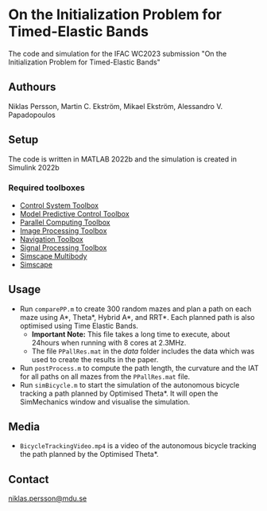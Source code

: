 # On the Initialization Problem for Timed-Elastic Bands
The code and simulation for the IFAC WC2023 submission "On the Initialization Problem for Timed-Elastic Bands"

## Authours
Niklas Persson, Martin C. Ekström, Mikael Ekström, Alessandro V. Papadopoulos

## Setup 

The code is written in MATLAB 2022b and the simulation is created in Simulink 2022b

### Required toolboxes

- [Control System Toolbox](https://se.mathworks.com/products/control.html)
- [Model Predictive Control Toolbox](https://se.mathworks.com/products/model-predictive-control.html)
- [Parallel Computing Toolbox](https://se.mathworks.com/products/parallel-computing.html)
- [Image Processing Toolbox](https://se.mathworks.com/products/image.html)
- [Navigation Toolbox](https://se.mathworks.com/products/navigation.html)
- [Signal Processing Toolbox](https://se.mathworks.com/products/signal.html)
- [Simscape Multibody](https://se.mathworks.com/products/simscape-multibody.html)
- [Simscape](https://se.mathworks.com/products/simscape.html)

## Usage
- Run `comparePP.m` to create 300 random mazes and plan a path on each maze using A*, Theta*, Hybrid A*, and RRT*. Each planned path is also optimised using Time Elastic Bands. 
	- __Important Note:__ This file takes a long time to execute, about 24hours when running with 8 cores at 2.3MHz. 
	- The file `PPallRes.mat` in the _data_ folder includes the data which was used to create the results in the paper. 
- Run `postProcess.m` to compute the path length, the curvature and the IAT for all paths on all mazes from the `PPallRes.mat` file.
- Run `simBicycle.m` to start the simulation of the autonomous bicycle tracking a path planned by Optimised Theta*. It will open the SimMechanics window and visualise the simulation.

## Media
- `BicycleTrackingVideo.mp4` is a video of the autonomous bicycle tracking the path planned by the Optimised Theta*. 

## Contact
[niklas.persson@mdu.se](mailto:niklas.persson@mdu.se)
 



